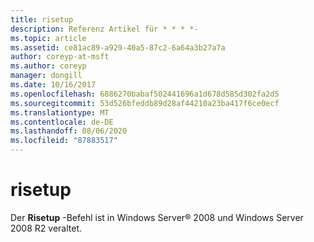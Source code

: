 ```yaml
---
title: risetup
description: Referenz Artikel für * * * *-
ms.topic: article
ms.assetid: ce81ac89-a929-40a5-87c2-6a64a3b27a7a
author: coreyp-at-msft
ms.author: coreyp
manager: dongill
ms.date: 10/16/2017
ms.openlocfilehash: 6886270babaf502441696a1d678d585d302fa2d5
ms.sourcegitcommit: 53d526bfeddb89d28af44210a23ba417f6ce0ecf
ms.translationtype: MT
ms.contentlocale: de-DE
ms.lasthandoff: 08/06/2020
ms.locfileid: "87883517"
---
```

# <a name="risetup"></a>risetup



Der **Risetup** -Befehl ist in Windows Server® 2008 und Windows Server 2008 R2 veraltet.